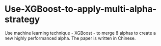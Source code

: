 # Use-XGBoost-to-apply-multi-alpha-strategy
Use machine learning technique - XGBoost -  to merge 8 alphas to create a new highly performanced alpha.
The paper is written in Chinese.
